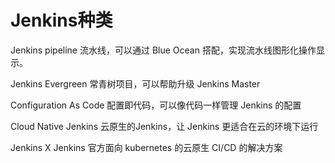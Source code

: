 # Jenkins种类

Jenkins pipeline   流水线，可以通过 Blue Ocean 搭配，实现流水线图形化操作显示。

Jenkins Evergreen	常青树项目，可以帮助升级 Jenkins Master

Configuration As Code	配置即代码，可以像代码一样管理 Jenkins 的配置

Cloud Native Jenkins	云原生的Jenkins，让 Jenkins 更适合在云的环境下运行

Jenkins X	Jenkins 官方面向 kubernetes 的云原生 CI/CD 的解决方案

